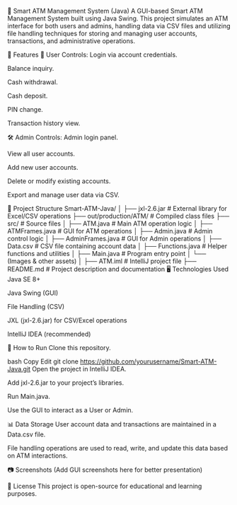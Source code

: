 🏦 Smart ATM Management System (Java)
A GUI-based Smart ATM Management System built using Java Swing. This project simulates an ATM interface for both users and admins, handling data via CSV files and utilizing file handling techniques for storing and managing user accounts, transactions, and administrative operations.

📌 Features
👤 User Controls:
Login via account credentials.

Balance inquiry.

Cash withdrawal.

Cash deposit.

PIN change.

Transaction history view.

🛠️ Admin Controls:
Admin login panel.

View all user accounts.

Add new user accounts.

Delete or modify existing accounts.

Export and manage user data via CSV.

📂 Project Structure
Smart-ATM-Java/
│
├── jxl-2.6.jar                # External library for Excel/CSV operations
├── out/production/ATM/        # Compiled class files
├── src/                       # Source files
│   ├── ATM.java               # Main ATM operation logic
│   ├── ATMFrames.java         # GUI for ATM operations
│   ├── Admin.java             # Admin control logic
│   ├── AdminFrames.java       # GUI for Admin operations
│   ├── Data.csv               # CSV file containing account data
│   ├── Functions.java         # Helper functions and utilities
│   ├── Main.java              # Program entry point
│   └── (Images & other assets)
│
├── ATM.iml                    # IntelliJ project file
├── README.md                  # Project description and documentation
🖥️ Technologies Used
Java SE 8+

Java Swing (GUI)

File Handling (CSV)

JXL (jxl-2.6.jar) for CSV/Excel operations

IntelliJ IDEA (recommended)

📝 How to Run
Clone this repository.

bash
Copy
Edit
git clone https://github.com/yourusername/Smart-ATM-Java.git
Open the project in IntelliJ IDEA.

Add jxl-2.6.jar to your project’s libraries.

Run Main.java.

Use the GUI to interact as a User or Admin.

📊 Data Storage
User account data and transactions are maintained in a Data.csv file.

File handling operations are used to read, write, and update this data based on ATM interactions.

📷 Screenshots
(Add GUI screenshots here for better presentation)

📃 License
This project is open-source for educational and learning purposes.

